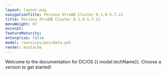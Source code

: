 ```yaml
---
layout: layout.pug
navigationTitle: Percona XtraDB Cluster 0.1.0-5.7.21
title: Percona XtraDB Cluster 0.1.0-5.7.21
menuWeight: 87
excerpt:
featureMaturity:
enterprise: false
model: /services/pxc/data.yml
render: mustache
---
```


Welcome to the documentation for DC/OS {{ model.techName}}. Choose a version to get started!
